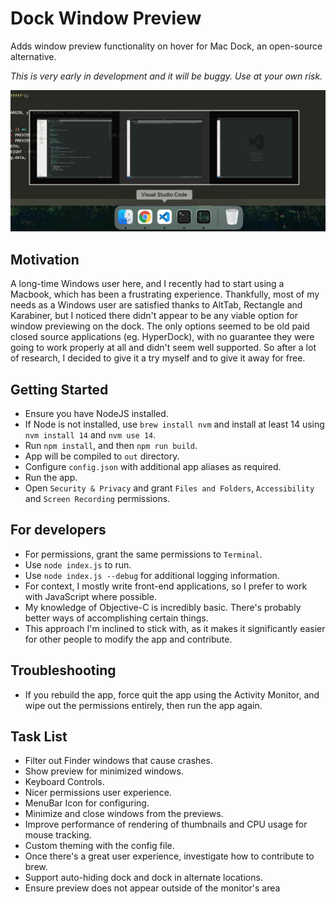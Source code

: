 # Dock Window Preview

Adds window preview functionality on hover for Mac Dock, an open-source alternative.

*This is very early in development and it will be buggy. Use at your own risk.*

![Image](./docs/image.png)

## Motivation

A long-time Windows user here, and I recently had to start using a Macbook, which has been a frustrating experience.
Thankfully, most of my needs as a Windows user are satisfied thanks to AltTab, Rectangle and Karabiner, but I noticed there didn't appear to be any viable option for window previewing on the dock.
The only options seemed to be old paid closed source applications (eg. HyperDock), with no guarantee they were going to work properly at all and didn't seem well supported.
So after a lot of research, I decided to give it a try myself and to give it away for free.

## Getting Started

* Ensure you have NodeJS installed. 
* If Node is not installed, use ```brew install nvm``` and install at least 14 using ```nvm install 14``` and ```nvm use 14```.
* Run ```npm install```, and then ```npm run build```.
* App will be compiled to ```out``` directory.
* Configure ```config.json``` with additional app aliases as required.
* Run the app.
* Open ```Security & Privacy``` and grant ```Files and Folders```, ```Accessibility``` and ```Screen Recording``` permissions.

## For developers

* For permissions, grant the same permissions to ```Terminal```.
* Use ```node index.js``` to run.
* Use ```node index.js --debug``` for additional logging information.
* For context, I mostly write front-end applications, so I prefer to work with JavaScript where possible.
* My knowledge of Objective-C is incredibly basic. There's probably better ways of accomplishing certain things.
* This approach I'm inclined to stick with, as it makes it significantly easier for other people to modify the app and contribute.

## Troubleshooting

* If you rebuild the app, force quit the app using the Activity Monitor, and wipe out the permissions entirely, then run the app again.

## Task List

* Filter out Finder windows that cause crashes.
* Show preview for minimized windows.
* Keyboard Controls.
* Nicer permissions user experience.
* MenuBar Icon for configuring.
* Minimize and close windows from the previews.
* Improve performance of rendering of thumbnails and CPU usage for mouse tracking.
* Custom theming with the config file.
* Once there's a great user experience, investigate how to contribute to brew.
* Support auto-hiding dock and dock in alternate locations.
* Ensure preview does not appear outside of the monitor's area